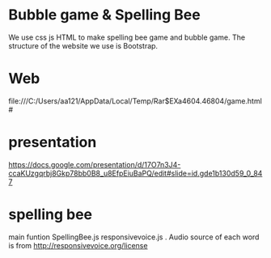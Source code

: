 # Bubble game & Spelling Bee 
 We use css js HTML to make spelling bee game and bubble game.
 The structure of the website we use is Bootstrap.
 

# Web 
file:///C:/Users/aa121/AppData/Local/Temp/Rar$EXa4604.46804/game.html#


# presentation
https://docs.google.com/presentation/d/17O7n3J4-ccaKUzgqrbj8Gkp78bb0B8_u8EfpEiuBaPQ/edit#slide=id.gde1b130d59_0_847


# spelling bee
main funtion 
SpellingBee.js
responsivevoice.js .
Audio source of each word is from  http://responsivevoice.org/license
